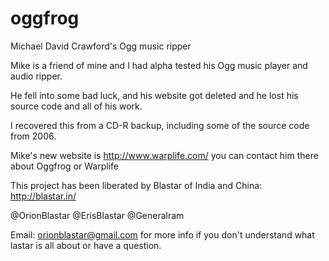 oggfrog
=======

Michael David Crawford's Ogg music ripper

Mike is a friend of mine and I had alpha tested his Ogg music player and audio ripper.

He fell into some bad luck, and his website got deleted and he lost his source code and all of his work.

I recovered this from a CD-R backup, including some of the source code from 2006.

Mike's new website is http://www.warplife.com/ you can contact him there about Oggfrog or Warplife

This project has been liberated by Blastar of India and China:
http://blastar.in/

@OrionBlastar
@ErisBlastar
@Generalram

Email: orionblastar@gmail.com for more info if you don't understand what lastar is all about or have a question.